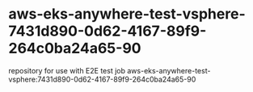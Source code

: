 # aws-eks-anywhere-test-vsphere-7431d890-0d62-4167-89f9-264c0ba24a65-90
repository for use with E2E test job aws-eks-anywhere-test-vsphere:7431d890-0d62-4167-89f9-264c0ba24a65-90
